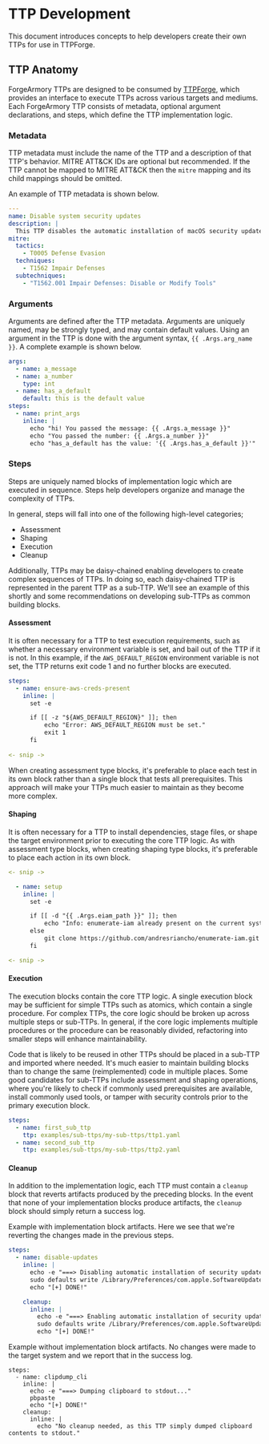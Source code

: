 # TTP Development

This document introduces concepts to help developers 
create their own TTPs for use in TTPForge.

## TTP Anatomy

ForgeArmory TTPs are designed to be consumed by [TTPForge](https://github.com/facebookincubator/TTPForge), which provides an interface to execute TTPs across various targets and mediums. Each ForgeArmory TTP consists of metadata, optional argument declarations, and steps, which define the TTP implementation logic.

### Metadata

TTP metadata must include the name of the TTP and a description of that TTP's 
behavior. MITRE ATT&CK IDs are optional but recommended. If the TTP cannot be 
mapped to MITRE ATT&CK then the `mitre` mapping and its child mappings should be 
omitted.

An example of TTP metadata is shown below.
```yaml
---
name: Disable system security updates
description: |
  This TTP disables the automatic installation of macOS security updates.
mitre:
  tactics:
    - T0005 Defense Evasion
  techniques:
    - T1562 Impair Defenses
  subtechniques:
    - "T1562.001 Impair Defenses: Disable or Modify Tools"

```

### Arguments

Arguments are defined after the TTP metadata. Arguments are uniquely named, 
may be strongly typed, and may contain default values. Using an argument in 
the TTP is done with the argument syntax, `{{ .Args.arg_name }}`. 
A complete example is shown below.

```yaml
args:
  - name: a_message
  - name: a_number
    type: int
  - name: has_a_default
    default: this is the default value
steps:
  - name: print_args
    inline: |
      echo "hi! You passed the message: {{ .Args.a_message }}"
      echo "You passed the number: {{ .Args.a_number }}"
      echo "has_a_default has the value: '{{ .Args.has_a_default }}'"
```

### Steps

Steps are uniquely named blocks of implementation logic which are executed in 
sequence. Steps help developers organize and manage the complexity of TTPs.

In general, steps will fall into one of the following high-level categories;

- Assessment
- Shaping
- Execution
- Cleanup

Additionally, TTPs may be daisy-chained enabling developers to create complex 
sequences of TTPs. In doing so, each daisy-chained TTP is represented in the 
parent TTP as a sub-TTP. We'll see an example of this shortly and some 
recommendations on developing sub-TTPs as common building blocks.

#### Assessment

It is often necessary for a TTP to test execution requirements, such as whether 
a necessary environment variable is set, and bail out of the TTP if it is not. 
In this example, if the `AWS_DEFAULT_REGION` environment variable is not set, 
the TTP returns exit code 1 and no further blocks are executed.

```yaml
steps:
  - name: ensure-aws-creds-present
    inline: |
      set -e

      if [[ -z "${AWS_DEFAULT_REGION}" ]]; then
          echo "Error: AWS_DEFAULT_REGION must be set."
          exit 1
      fi
    
<- snip ->
```

When creating assessment type blocks, it's preferable to place each test in its 
own block rather than a single block that tests all prerequisites. This approach
will make your TTPs much easier to maintain as they become more complex.

#### Shaping

It is often necessary for a TTP to install dependencies, stage files, or shape 
the target environment prior to executing the core TTP logic. As with assessment
type blocks, when creating shaping type blocks, it's preferable to place each 
action in its own block.

```yaml
<- snip ->

  - name: setup
    inline: |
      set -e

      if [[ -d "{{ .Args.eiam_path }}" ]]; then
          echo "Info: enumerate-iam already present on the current system"
      else
          git clone https://github.com/andresriancho/enumerate-iam.git {{ .Args.eiam_path }}
      fi

<- snip ->
```

#### Execution

The execution blocks contain the core TTP logic. A single execution block may 
be sufficient for simple TTPs such as atomics, which contain a single procedure.
For complex TTPs, the core logic should be broken up across multiple steps or 
sub-TTPs. In general, if the core logic implements multiple procedures or the 
procedure can be reasonably divided, refactoring into smaller steps will enhance
maintainability.

Code that is likely to be reused in other TTPs should be placed in a sub-TTP and imported where needed. It's much easier to maintain building blocks than to change the same (reimplemented) code in multiple places. Some good candidates for sub-TTPs include assessment and shaping operations, where you're likely to check if commonly used prerequisites are available, install commonly used tools, or tamper with security controls prior to the primary execution block.

```yaml
steps:
  - name: first_sub_ttp
    ttp: examples/sub-ttps/my-sub-ttps/ttp1.yaml
  - name: second_sub_ttp
    ttp: examples/sub-ttps/my-sub-ttps/ttp2.yaml
```

#### Cleanup

In addition to the implementation logic, each TTP must contain a `cleanup` block that reverts artifacts produced by the preceding blocks. In the event that none of your implementation blocks produce artifacts, the `cleanup` block should simply return a success log.

Example with implementation block artifacts. Here we see that we're reverting the changes made in the previous steps.
```yaml
steps:
  - name: disable-updates
    inline: |
      echo -e "===> Disabling automatic installation of security updates..."
      sudo defaults write /Library/Preferences/com.apple.SoftwareUpdate.plist CriticalUpdateInstall -bool NO
      echo "[+] DONE!"

    cleanup:
      inline: |
        echo -e "===> Enabling automatic installation of security updates..."
        sudo defaults write /Library/Preferences/com.apple.SoftwareUpdate.plist CriticalUpdateInstall -bool YES
        echo "[+] DONE!"
```

Example without implementation block artifacts. No changes were made to the target system and we report that in the success log.
```text
steps:
  - name: clipdump_cli
    inline: |
	  echo -e "===> Dumping clipboard to stdout..."
      pbpaste
      echo "[+] DONE!"
    cleanup:
      inline: |
        echo "No cleanup needed, as this TTP simply dumped clipboard contents to stdout."
```

